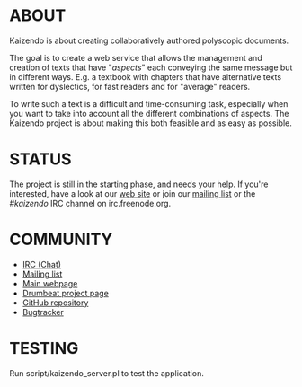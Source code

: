 # ABOUT

Kaizendo is about creating collaboratively authored polyscopic documents.

The goal is to create a web service that allows the management and
creation of texts that have "_aspects_" each conveying the same message
but in different ways. E.g. a textbook with chapters that have alternative
texts written for dyslectics, for fast readers and for "average" readers.

To write such a text is a difficult and time-consuming task, especially
when you want to take into account all the different combinations of
aspects. The Kaizendo project is about making this both feasible and as
easy as possible.

# STATUS

The project is still in the starting phase, and needs your help. If you're
interested, have a look at our [web site](http://kaizendo.org/) or join
our [mailing list](http://talk.kaizendo.org/mailman/listinfo/kaizendoers)
or the _#kaizendo_ IRC channel on irc.freenode.org.

# COMMUNITY

  * [IRC (Chat)](irc://irc.freenode.org/kaizendo)
  * [Mailing list](http://talk.kaizendo.org/mailman/listinfo/kaizendoers)
  * [Main webpage](http://kaizendo.org/)
  * [Drumbeat project page](http://drumbeat.org/projects/kaizendo)
  * [GitHub repository](http://github.com/sjn/Kaizendo)
  * [Bugtracker](https://rt.cpan.org/Public/Dist/Display.html?Name=App-Kaizendo)

# TESTING

Run script/kaizendo_server.pl to test the application.
